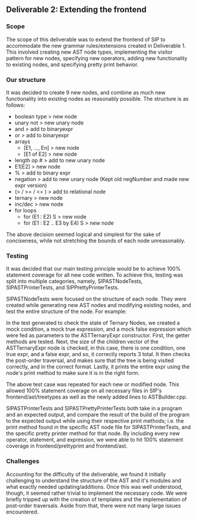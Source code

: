 ## Deliverable 2: Extending the frontend

### Scope
The scope of this deliverable was to extend the frontend of SIP to accommodate the new grammar rules/extensions created in Deliverable 1. This involved creating new AST node types, implementing the visitor pattern for new nodes, specifying new operators, adding new functionality to existing nodes, and specifying pretty print behavior.

### Our structure
It was decided to create 9 new nodes, and combine as much new functionality into existing nodes as reasonably possible. The structure is as follows:

- boolean type > new node
- unary not > new unary node
- and > add to binaryexpr
- or >  add to binaryexpr
- arrays
    - [E1, ..., En] > new node
    - [E1 of E2] > new node
- length op \# > add to new unary node
- E1[E2] > new node
- % > add to binary expr
- negation > add to new unary node (Kept old negNumber and made new expr version)
- (> / >= / <= ) > add to relational node
- ternary > new node
- inc/dec > new node
- for loops
    - for (E1 : E2) S > new node
    - for (E1 : E2 .. E3 by E4) S > new node

The above decision seemed logical and simplest for the sake of conciseness, while not stretching the bounds of each node unreasonably.

### Testing
It was decided that our main testing principle would be to achieve 100% statement coverage for all new code written. To achieve this, testing was split into multiple categories, namely, SIPASTNodeTests, SIPASTPrinterTests, and SIPPrettyPrinterTests.

SIPASTNodeTests were focused on the structure of each node. They were created while generating new AST nodes and modifying existing nodes, and test the entire structure of the node. For example:

In the test generated to check the state of Ternary Nodes, we created a mock condition, a mock true expression, and a mock false expression which were fed as parameters to the ASTTernaryExpr constructor. First, the getter methods are tested. Next, the size of the children vector of the ASTTernaryExpr node is checked, in this case, there is one condition, one true expr, and a false expr, and so, it correctly reports 3 total. It then checks the post-order traversal, and makes sure that the tree is being visited correctly, and in the correct format. Lastly, it prints the entire expr using the node's print method to make sure it is in the right form.

The above test case was repeated for each new or modified node. This allowed 100% statement coverage on all necessary files in SIP's frontend/ast/treetypes as well as the newly added lines to ASTBuilder.cpp.

SIPASTPrinterTests and SIPASTPrettyPrinterTests both take in a program and an expected output, and compare the result of the build of the program to the expected output while using their respective print methods; i.e. the print method found in the specific AST node file for SIPASTPrinterTests, and the specific pretty printer method for that node. By including every new operator, statement, and expression, we were able to hit 100% statement coverage in frontend/prettyprint and frontend/ast.

### Challenges
Accounting for the difficulty of the deliverable, we found it initially challenging to understand the structure of the AST and it's modules and what exactly needed updating/additions. Once this was well understood, though, it seemed rather trivial to implement the necessary code. We were briefly tripped up with the creation of templates and the implementation of post-order traversals. Aside from that, there were not many large issues encountered.

